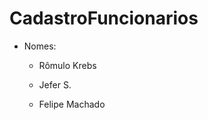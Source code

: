 # CadastroFuncionarios

- Nomes: 
    - Rômulo Krebs
    
    - Jefer S.
     
    - Felipe Machado
